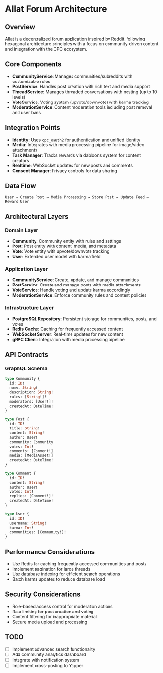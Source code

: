 # Allat Forum Architecture

## Overview
Allat is a decentralized forum application inspired by Reddit, following hexagonal architecture principles with a focus on community-driven content and integration with the CPC ecosystem.

## Core Components
- **CommunityService**: Manages communities/subreddits with customizable rules
- **PostService**: Handles post creation with rich text and media support
- **ThreadService**: Manages threaded conversations with nesting (up to 10 levels)
- **VoteService**: Voting system (upvote/downvote) with karma tracking
- **ModerationService**: Content moderation tools including post removal and user bans

## Integration Points
- **Identity**: Uses `cpc_oauth2` for authentication and unified identity
- **Media**: Integrates with media processing pipeline for image/video attachments
- **Task Manager**: Tracks rewards via dabloons system for content creators
- **Realtime**: WebSocket updates for new posts and comments
- **Consent Manager**: Privacy controls for data sharing

## Data Flow
```
User → Create Post → Media Processing → Store Post → Update Feed → Reward User
```

## Architectural Layers

### Domain Layer
- **Community**: Community entity with rules and settings
- **Post**: Post entity with content, media, and metadata
- **Vote**: Vote entity with upvote/downvote tracking
- **User**: Extended user model with karma field

### Application Layer
- **CommunityService**: Create, update, and manage communities
- **PostService**: Create and manage posts with media attachments
- **VoteService**: Handle voting and update karma accordingly
- **ModerationService**: Enforce community rules and content policies

### Infrastructure Layer
- **PostgreSQL Repository**: Persistent storage for communities, posts, and votes
- **Redis Cache**: Caching for frequently accessed content
- **WebSocket Server**: Real-time updates for new content
- **gRPC Client**: Integration with media processing pipeline

## API Contracts

### GraphQL Schema
```graphql
type Community {
  id: ID!
  name: String!
  description: String!
  rules: [String!]!
  moderators: [User!]!
  createdAt: DateTime!
}

type Post {
  id: ID!
  title: String!
  content: String!
  author: User!
  community: Community!
  votes: Int!
  comments: [Comment!]!
  media: [MediaAsset!]!
  createdAt: DateTime!
}

type Comment {
  id: ID!
  content: String!
  author: User!
  votes: Int!
  replies: [Comment!]!
  createdAt: DateTime!
}

type User {
  id: ID!
  username: String!
  karma: Int!
  communities: [Community!]!
}
```

## Performance Considerations
- Use Redis for caching frequently accessed communities and posts
- Implement pagination for large threads
- Use database indexing for efficient search operations
- Batch karma updates to reduce database load

## Security Considerations
- Role-based access control for moderation actions
- Rate limiting for post creation and voting
- Content filtering for inappropriate material
- Secure media upload and processing

## TODO
- [ ] Implement advanced search functionality
- [ ] Add community analytics dashboard
- [ ] Integrate with notification system
- [ ] Implement cross-posting to Yapper